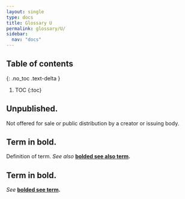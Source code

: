 ```yaml
---
layout: single
type: docs
title: Glossary U
permalink: glossary/U/
sidebar:
  nav: "docs"
---
```


## Table of contents
{: .no_toc .text-delta }

1. TOC
{:toc}

## **Unpublished.**
 Not offered for sale or public distribution by a creator or issuing body.
 
## **Term in bold.** 
Definition of term. *See also* **[bolded see also term](/DCRMR/glossary/Letter/#bolded-see-also-term).**

## **Term in bold.**
*See* **[bolded see term](/DCRMR/glossary/Letter/#bolded-see-also-term).**